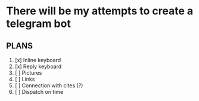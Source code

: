 # There will be my attempts to create a telegram bot
## PLANS
1. [x] Inline keyboard
2. [x] Reply keyboard
3. [ ] Pictures
4. [ ] Links
5. [ ] Connection with cites (?)
6. [ ] Dispatch on time
